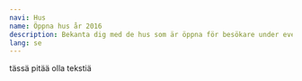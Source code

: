 ```yaml
---
navi: Hus
name: Öppna hus år 2016
description: Bekanta dig med de hus som är öppna för besökare under evenemanget.
lang: se
---
```

tässä pitää olla tekstiä
